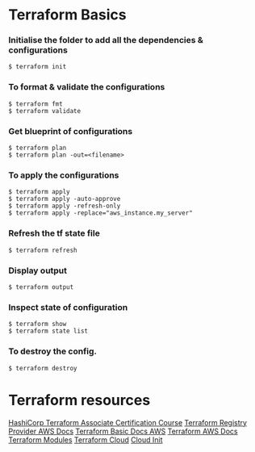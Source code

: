 # Terraform Basics

### Initialise the folder to add all the dependencies & configurations
```
$ terraform init
```
### To format & validate the configurations
```
$ terraform fmt
$ terraform validate
```
### Get blueprint of configurations
```
$ terraform plan
$ terraform plan -out=<filename>
```
### To apply the configurations
```
$ terraform apply
$ terraform apply -auto-approve
$ terraform apply -refresh-only
$ terraform apply -replace="aws_instance.my_server"
```
### Refresh the tf state file
```
$ terraform refresh
```
### Display output
```
$ terraform output
```
### Inspect state of configuration
```
$ terraform show
$ terraform state list
```
### To destroy the config.
```
$ terraform destroy
```
# Terraform resources

[HashiCorp Terraform Associate Certification Course](https://www.youtube.com/watch?v=V4waklkBC38&t)
[Terraform Registry Provider AWS Docs](https://registry.terraform.io/providers/hashicorp/aws/latest)
[Terraform Basic Docs AWS](https://learn.hashicorp.com/tutorials/terraform/aws-build?in=terraform/aws-get-started)
[Terraform AWS Docs](https://registry.terraform.io/providers/hashicorp/aws/latest/docs)
[Terraform Modules](https://registry.terraform.io/browse/modules)
[Terraform Cloud](https://www.terraform.io/cloud)
[Cloud Init](https://cloudinit.readthedocs.io/en/latest/topics/examples.html)